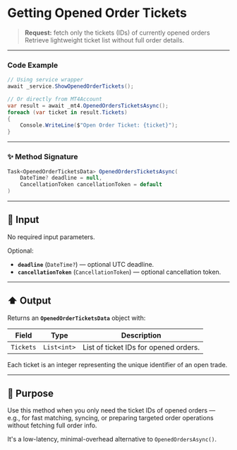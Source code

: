 # Getting Opened Order Tickets

> **Request:** fetch only the tickets (IDs) of currently opened orders
> Retrieve lightweight ticket list without full order details.

---

### Code Example

```csharp
// Using service wrapper
await _service.ShowOpenedOrderTickets();

// Or directly from MT4Account
var result = await _mt4.OpenedOrdersTicketsAsync();
foreach (var ticket in result.Tickets)
{
    Console.WriteLine($"Open Order Ticket: {ticket}");
}
```

---

### ✨ Method Signature

```csharp
Task<OpenedOrderTicketsData> OpenedOrdersTicketsAsync(
    DateTime? deadline = null,
    CancellationToken cancellationToken = default
)
```

---

## 🔽 Input

No required input parameters.

Optional:

* **`deadline`** (`DateTime?`) — optional UTC deadline.
* **`cancellationToken`** (`CancellationToken`) — optional cancellation token.

---

## ⬆️ Output

Returns an **`OpenedOrderTicketsData`** object with:

| Field     | Type        | Description                           |
| --------- | ----------- | ------------------------------------- |
| `Tickets` | `List<int>` | List of ticket IDs for opened orders. |

Each ticket is an integer representing the unique identifier of an open trade.

---

## 🎯 Purpose

Use this method when you only need the ticket IDs of opened orders — e.g., for fast matching, syncing, or preparing targeted order operations without fetching full order info.

It's a low-latency, minimal-overhead alternative to `OpenedOrdersAsync()`.
